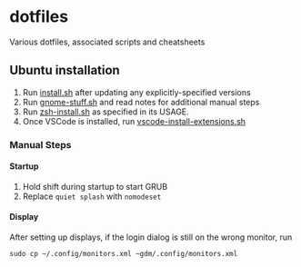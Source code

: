 # dotfiles

Various dotfiles, associated scripts and cheatsheets

## Ubuntu installation

1. Run [install.sh](install.sh) after updating any explicitly-specified
   versions
2. Run [gnome-stuff.sh](gnome-stuff.sh) and read notes for additional manual
   steps
3. Run [zsh-install.sh](zsh-install.sh) as specified in its USAGE.
4. Once VSCode is installed, run [vscode-install-extensions.sh](vscode-install-extensions.sh)

### Manual Steps

#### Startup

1. Hold shift during startup to start GRUB
2. Replace `quiet splash` with `nomodeset`

#### Display

After setting up displays, if the login dialog is still on the wrong monitor, run

```
sudo cp ~/.config/monitors.xml ~gdm/.config/monitors.xml
```
